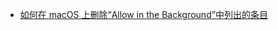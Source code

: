 - [如何在 macOS 上删除“Allow in the Background”中列出的条目](https://www.atpeaz.com/how-to-remove-allow-in-the-background-item-on-macos/)